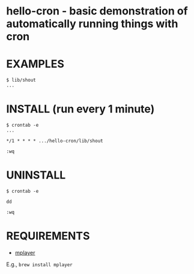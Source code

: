 # hello-cron - basic demonstration of automatically running things with cron

# EXAMPLES

```
$ lib/shout
...
```

# INSTALL (run every 1 minute)

```
$ crontab -e
...

*/1 * * * * .../hello-cron/lib/shout

:wq
```

# UNINSTALL

```
$ crontab -e

dd

:wq
```

# REQUIREMENTS

* [mplayer](https://www.mplayerhq.hu/design7/news.html)

E.g., `brew install mplayer`
